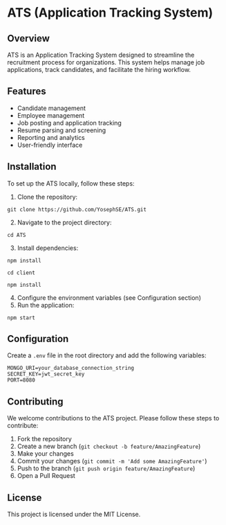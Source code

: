 # ATS (Application Tracking System)
## Overview

ATS is an Application Tracking System designed to streamline the recruitment process for organizations. This system helps manage job applications, track candidates, and facilitate the hiring workflow.

## Features

- Candidate management
- Employee management
- Job posting and application tracking
- Resume parsing and screening
- Reporting and analytics
- User-friendly interface

## Installation

To set up the ATS locally, follow these steps:

1. Clone the repository:

```
git clone https://github.com/YosephSE/ATS.git
```

2. Navigate to the project directory:

```
cd ATS
```

3. Install dependencies:

```
npm install
```
```
cd client
```
```
npm install
```

4. Configure the environment variables (see Configuration section)
5. Run the application:

```
npm start
```

## Configuration

Create a `.env` file in the root directory and add the following variables:

```
MONGO_URI=your_database_connection_string
SECRET_KEY=jwt_secret_key
PORT=8080
```


## Contributing

We welcome contributions to the ATS project. Please follow these steps to contribute:

1. Fork the repository
2. Create a new branch (`git checkout -b feature/AmazingFeature`)
3. Make your changes
4. Commit your changes (`git commit -m 'Add some AmazingFeature'`)
5. Push to the branch (`git push origin feature/AmazingFeature`)
6. Open a Pull Request

## License

This project is licensed under the MIT License.